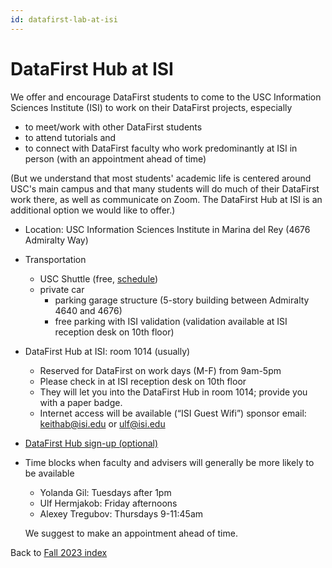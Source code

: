 ```yaml
---
id: datafirst-lab-at-isi
---
```


# DataFirst Hub at ISI

We offer and encourage DataFirst students to come to the USC Information Sciences Institute (ISI) to work on their DataFirst projects, especially

- to meet/work with other DataFirst students
- to attend tutorials and
- to connect with DataFirst faculty who work predominantly at ISI in person (with an appointment ahead of time)

(But we understand that most students' academic life is centered around USC's main campus and that many students will do much of their DataFirst work there, as well as communicate on Zoom. The DataFirst Hub at ISI is an additional option we would like to offer.)

- Location: USC Information Sciences Institute in Marina del Rey (4676 Admiralty Way)
- Transportation
  - USC Shuttle (free, <a target="_SHUTTLE" href="https://transnet.usc.edu/index.php/tramroutes/marina-del-rey-shuttle">schedule</a>)
  - private car
    - parking garage structure (5-story building between Admiralty 4640 and 4676)
    - free parking with ISI validation (validation available at ISI reception desk on 10th floor)
- DataFirst Hub at ISI: room 1014 (usually)
  - Reserved for DataFirst on work days (M-F) from 9am-5pm
  - Please check in at ISI reception desk on 10th floor
  - They will let you into the DataFirst Hub in room 1014; provide you with a paper badge.
  - Internet access will be available (“ISI Guest Wifi”) sponsor email: keithab@isi.edu or ulf@isi.edu
- [DataFirst Hub sign-up (optional)](https://docs.google.com/document/d/1aH3f1nBZlv_z6Jf1YzDy8jfr83sxFojx1wAaxPeWJtM)
- Time blocks when faculty and advisers will generally be more likely to be available

  - Yolanda Gil: Tuesdays after 1pm
  - Ulf Hermjakob: Friday afternoons
  - Alexey Tregubov: Thursdays 9-11:45am

  We suggest to make an appointment ahead of time.

Back to [Fall 2023 index](../../../editions/2023-fall/)
